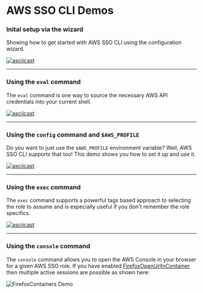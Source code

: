 # AWS SSO CLI Demos

### Inital setup via the wizard

Showing how to get started with AWS SSO CLI using the configuration wizard.

<!-- setup -->
[![asciicast](https://asciinema.org/a/462164.svg)](https://asciinema.org/a/462164)

---

### Using the `eval` command

The `eval` command is one way to source the necessary AWS API credentials into your
current shell.

<!-- eval -->
[![asciicast](https://asciinema.org/a/462165.svg)](https://asciinema.org/a/462165)

---

### Using the `config` command and `$AWS_PROFILE`

Do you want to just use the `$AWS_PROFILE` environment variable?  Well, AWS SSO CLI
supports that too!  This demo shows you how to set it up and use it.

<!-- config -->
[![asciicast](https://asciinema.org/a/462163.svg)](https://asciinema.org/a/462163)

---

### Using the `exec` command

The `exec` command supports a powerful tags based approach to selecting the role
to assume and is especially useful if you don't remember the role specifics.

<!-- exec -->
[![asciicast](https://asciinema.org/a/462167.svg)](https://asciinema.org/a/462167)

---

<!-- console -->
### Using the `console` command 

The `console` command allows you to open the AWS Console in your browser for a
given AWS SSO role.  If you have enabled [FirefoxOpenUrlInContainer](
config.md#firefoxopenurlincontainer) then multiple active sessions are possible
as shown here:

![FirefoxContainers Demo](
https://user-images.githubusercontent.com/1075352/166165880-24f7c9af-a037-4e48-aa2d-342f2efe5ad7.gif)
